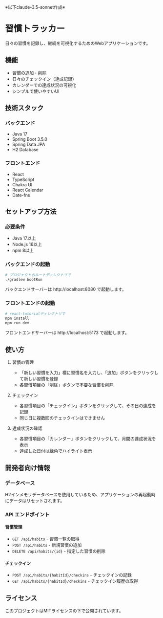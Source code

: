 ※以下claude-3.5-sonnet作成※

# 習慣トラッカー

日々の習慣を記録し、継続を可視化するためのWebアプリケーションです。

## 機能

- 習慣の追加・削除
- 日々のチェックイン（達成記録）
- カレンダーでの達成状況の可視化
- シンプルで使いやすいUI

## 技術スタック

### バックエンド
- Java 17
- Spring Boot 3.5.0
- Spring Data JPA
- H2 Database

### フロントエンド
- React
- TypeScript
- Chakra UI
- React Calendar
- Date-fns

## セットアップ方法

### 必要条件
- Java 17以上
- Node.js 16以上
- npm 8以上

### バックエンドの起動

```bash
# プロジェクトのルートディレクトリで
./gradlew bootRun
```

バックエンドサーバーは http://localhost:8080 で起動します。

### フロントエンドの起動

```bash
# react-tutorialディレクトリで
npm install
npm run dev
```

フロントエンドサーバーは http://localhost:5173 で起動します。

## 使い方

1. 習慣の管理
   - 「新しい習慣を入力」欄に習慣名を入力し、「追加」ボタンをクリックして新しい習慣を登録
   - 各習慣項目の「削除」ボタンで不要な習慣を削除

2. チェックイン
   - 各習慣項目の「チェックイン」ボタンをクリックして、その日の達成を記録
   - 同じ日に複数回のチェックインはできません

3. 達成状況の確認
   - 各習慣項目の「カレンダー」ボタンをクリックして、月間の達成状況を表示
   - 達成した日付は緑色でハイライト表示

## 開発者向け情報

### データベース

H2インメモリデータベースを使用しているため、アプリケーションの再起動時にデータはリセットされます。

### API エンドポイント

#### 習慣管理
- `GET /api/habits` - 習慣一覧の取得
- `POST /api/habits` - 新規習慣の追加
- `DELETE /api/habits/{id}` - 指定した習慣の削除

#### チェックイン
- `POST /api/habits/{habitId}/checkins` - チェックインの記録
- `GET /api/habits/{habitId}/checkins` - チェックイン履歴の取得

## ライセンス

このプロジェクトはMITライセンスの下で公開されています。 
